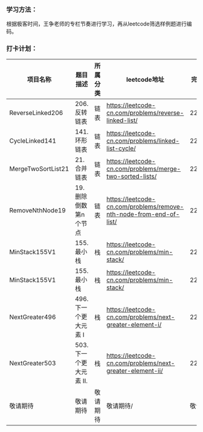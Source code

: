 ### 学习方法：
根据极客时间，王争老师的专栏节奏进行学习，再从leetcode筛选样例题进行编码。

### 打卡计划：
|  项目名称   | 题目描述  | 所属分类 | leetcode地址 | 完成时间
|  ----  | ----  | ---- | ---- | ----|
| ReverseLinked206  | 206. 反转链表 | 链表| https://leetcode-cn.com/problems/reverse-linked-list/ | 22.03.06
| CycleLinked141  | 141. 环形链表 | 链表| https://leetcode-cn.com/problems/linked-list-cycle/ | 22.03.06
| MergeTwoSortList21  | 21. 合并链表 | 链表| https://leetcode-cn.com/problems/merge-two-sorted-lists/ | 22.03.07
| RemoveNthNode19  | 19. 删除倒数第n个节点 | 链表| https://leetcode-cn.com/problems/remove-nth-node-from-end-of-list/ | 22.03.12
| MinStack155V1  |  155. 最小栈 | 栈|  https://leetcode-cn.com/problems/min-stack/| 22.03.20
| MinStack155V1  |  155. 最小栈 | 栈 |  https://leetcode-cn.com/problems/min-stack/| 22.03.20
| NextGreater496  | 496. 下一个更大元素 I | 栈|  https://leetcode-cn.com/problems/next-greater-element-i/| 22.03.20
| NextGreater503  | 503. 下一个更大元素 II. | 栈| https://leetcode-cn.com/problems/next-greater-element-ii/| 22.03.20
| 敬请期待  | 敬请期待 | 敬请期待| 敬请期待/|敬请期待


